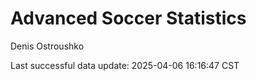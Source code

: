 # Advanced Soccer Statistics
Denis Ostroushko

<!-- gfm -->

Last successful data update: 2025-04-06 16:16:47 CST
